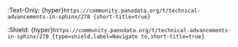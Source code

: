 :Text-Only:
    {hyper}`https://community.panodata.org/t/technical-advancements-in-sphinx/278 {short-title=true}`

:Shield:
    {hyper}`https://community.panodata.org/t/technical-advancements-in-sphinx/278 {type=shield,label=Navigate to,short-title=true}`
